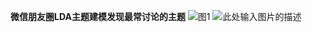 ﻿**微信朋友圈LDA主题建模发现最常讨论的主题**
![图1][1]
![此处输入图片的描述][2]


  [1]: http://ww2.sinaimg.cn/mw690/e318ef1dgw1f3j64la1okj20jm0jm0zp.jpg
  [2]: http://ww4.sinaimg.cn/mw690/e318ef1dgw1f3j64jcaakj20j80k1ahy.jpg